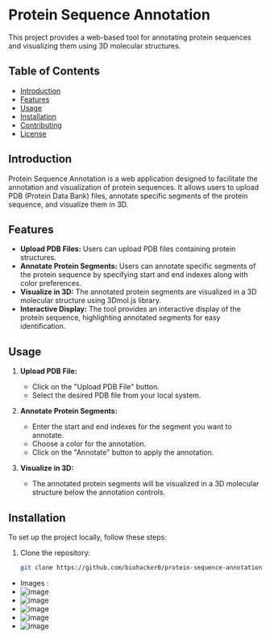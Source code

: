 # Protein Sequence Annotation

This project provides a web-based tool for annotating protein sequences and visualizing them using 3D molecular structures.

## Table of Contents

- [Introduction](#introduction)
- [Features](#features)
- [Usage](#usage)
- [Installation](#installation)
- [Contributing](#contributing)
- [License](#license)

## Introduction

Protein Sequence Annotation is a web application designed to facilitate the annotation and visualization of protein sequences. It allows users to upload PDB (Protein Data Bank) files, annotate specific segments of the protein sequence, and visualize them in 3D.

## Features

- **Upload PDB Files:** Users can upload PDB files containing protein structures.
- **Annotate Protein Segments:** Users can annotate specific segments of the protein sequence by specifying start and end indexes along with color preferences.
- **Visualize in 3D:** The annotated protein segments are visualized in a 3D molecular structure using 3Dmol.js library.
- **Interactive Display:** The tool provides an interactive display of the protein sequence, highlighting annotated segments for easy identification.

## Usage

1. **Upload PDB File:**
   - Click on the "Upload PDB File" button.
   - Select the desired PDB file from your local system.

2. **Annotate Protein Segments:**
   - Enter the start and end indexes for the segment you want to annotate.
   - Choose a color for the annotation.
   - Click on the "Annotate" button to apply the annotation.

3. **Visualize in 3D:**
   - The annotated protein segments will be visualized in a 3D molecular structure below the annotation controls.

## Installation

To set up the project locally, follow these steps:

1. Clone the repository:
   ```bash
   git clone https://github.com/biohacker0/protein-sequence-annotation.git

- Images :
- ![image](https://github.com/biohacker0/3dMol/assets/50107470/b179510d-9dad-47bb-90f5-903dbd80cbb7)
- ![image](https://github.com/biohacker0/3dMol/assets/50107470/10d24e67-393a-4cf3-a207-40ebbf702084)
- ![image](https://github.com/biohacker0/3dMol/assets/50107470/6a543311-dc45-4716-84ba-71724fbdce7e)
- ![image](https://github.com/biohacker0/3dMol/assets/50107470/83f663c1-a685-435a-a207-d98f924030fc)
- ![image](https://github.com/biohacker0/3dMol/assets/50107470/a0222a0e-5100-44d9-ad43-35da38151604)




